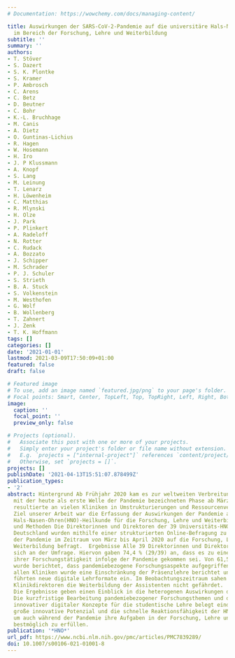 ```yaml
---
# Documentation: https://wowchemy.com/docs/managing-content/

title: Auswirkungen der SARS-CoV‑2-Pandemie auf die universitäre Hals-Nasen-Ohren-Heilkunde
  im Bereich der Forschung, Lehre und Weiterbildung
subtitle: ''
summary: ''
authors:
- T. Stöver
- S. Dazert
- S. K. Plontke
- S. Kramer
- P. Ambrosch
- C. Arens
- C. Betz
- D. Beutner
- C. Bohr
- K.-L. Bruchhage
- M. Canis
- A. Dietz
- O. Guntinas-Lichius
- R. Hagen
- W. Hosemann
- H. Iro
- J. P Klussmann
- A. Knopf
- S. Lang
- M. Leinung
- T. Lenarz
- H. Löwenheim
- C. Matthias
- R. Mlynski
- H. Olze
- J. Park
- P. Plinkert
- A. Radeloff
- N. Rotter
- C. Rudack
- A. Bozzato
- J. Schipper
- M. Schrader
- P. J. Schuler
- S. Strieth
- B. A. Stuck
- S. Volkenstein
- M. Westhofen
- G. Wolf
- B. Wollenberg
- T. Zahnert
- J. Zenk
- T. K. Hoffmann
tags: []
categories: []
date: '2021-01-01'
lastmod: 2021-03-09T17:50:09+01:00
featured: false
draft: false

# Featured image
# To use, add an image named `featured.jpg/png` to your page's folder.
# Focal points: Smart, Center, TopLeft, Top, TopRight, Left, Right, BottomLeft, Bottom, BottomRight.
image:
  caption: ''
  focal_point: ''
  preview_only: false

# Projects (optional).
#   Associate this post with one or more of your projects.
#   Simply enter your project's folder or file name without extension.
#   E.g. `projects = ["internal-project"]` references `content/project/deep-learning/index.md`.
#   Otherwise, set `projects = []`.
projects: []
publishDate: '2021-04-13T15:51:07.878499Z'
publication_types:
- '2'
abstract: Hintergrund Ab Frühjahr 2020 kam es zur weltweiten Verbreitung von SARS-CoV‑2
  mit der heute als erste Welle der Pandemie bezeichneten Phase ab März 2020. Diese
  resultierte an vielen Kliniken in Umstrukturierungen und Ressourcenverschiebungen.
  Ziel unserer Arbeit war die Erfassung der Auswirkungen der Pandemie auf die universitäre
  Hals-Nasen-Ohren(HNO)-Heilkunde für die Forschung, Lehre und Weiterbildung.  Material
  und Methoden Die Direktorinnen und Direktoren der 39 Universitäts-HNO-Kliniken in
  Deutschland wurden mithilfe einer strukturierten Online-Befragung zu den Auswirkungen
  der Pandemie im Zeitraum von März bis April 2020 auf die Forschung, Lehre und die
  Weiterbildung befragt.  Ergebnisse Alle 39 Direktorinnen und Direktoren beteiligten
  sich an der Umfrage. Hiervon gaben 74,4 % (29/39) an, dass es zu einer Verschlechterung
  ihrer Forschungstätigkeit infolge der Pandemie gekommen sei. Von 61,5 % (24/39)
  wurde berichtet, dass pandemiebezogene Forschungsaspekte aufgegriffen wurden. Von
  allen Kliniken wurde eine Einschränkung der Präsenzlehre berichtet und 97,5 % (38/39)
  führten neue digitale Lehrformate ein. Im Beobachtungszeitraum sahen 74,4 % der
  Klinikdirektoren die Weiterbildung der Assistenten nicht gefährdet.  Schlussfolgerung
  Die Ergebnisse geben einen Einblick in die heterogenen Auswirkungen der Pandemie.
  Die kurzfristige Bearbeitung pandemiebezogener Forschungsthemen und die Einführung
  innovativer digitaler Konzepte für die studentische Lehre belegt eindrücklich das
  große innovative Potenzial und die schnelle Reaktionsfähigkeit der HNO-Universitätskliniken,
  um auch während der Pandemie ihre Aufgaben in der Forschung, Lehre und Weiterbildung
  bestmöglich zu erfüllen.
publication: '*HNO*'
url_pdf: https://www.ncbi.nlm.nih.gov/pmc/articles/PMC7839289/
doi: 10.1007/s00106-021-01001-8
---
```

